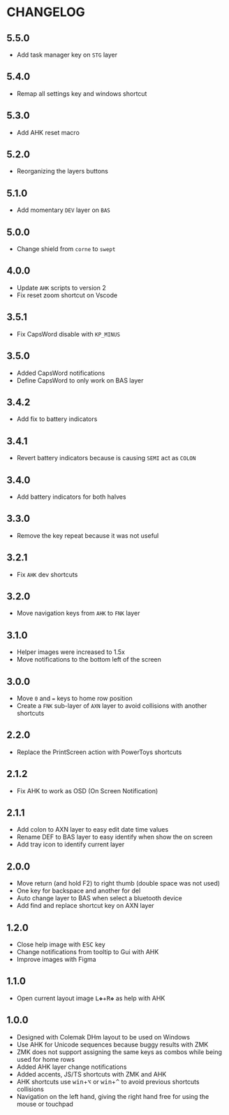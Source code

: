 # CHANGELOG

## 5.5.0

- Add task manager key on `STG` layer

## 5.4.0

- Remap all settings key and windows shortcut

## 5.3.0

- Add AHK reset macro

## 5.2.0

- Reorganizing the layers buttons

## 5.1.0

- Add momentary `DEV` layer on `BAS`

## 5.0.0

- Change shield from `corne` to `swept`

## 4.0.0

- Update `AHK` scripts to version 2
- Fix reset zoom shortcut on Vscode

## 3.5.1

- Fix CapsWord disable with `KP_MINUS`

## 3.5.0

- Added CapsWord notifications
- Define CapsWord to only work on BAS layer

## 3.4.2

- Add fix to battery indicators

## 3.4.1

- Revert battery indicators because is causing `SEMI` act as `COLON`

## 3.4.0

- Add battery indicators for both halves

## 3.3.0

- Remove the key repeat because it was not useful

## 3.2.1

- Fix `AHK` dev shortcuts

## 3.2.0

- Move navigation keys from `AHK` to `FNK` layer

## 3.1.0

- Helper images were increased to 1.5x
- Move notifications to the bottom left of the screen

## 3.0.0

- Move `0` and `=` keys to home row position
- Create a `FNK` sub-layer of `AXN` layer to avoid collisions with another shortcuts

## 2.2.0

- Replace the PrintScreen action with PowerToys shortcuts

## 2.1.2

- Fix AHK to work as OSD (On Screen Notification)

## 2.1.1

- Add colon to AXN layer to easy edit date time values
- Rename DEF to BAS layer to easy identify when show the on screen
- Add tray icon to identify current layer

## 2.0.0

- Move return (and hold F2) to right thumb (double space was not used)
- One key for backspace and another for del
- Auto change layer to BAS when select a bluetooth device
- Add find and replace shortcut key on AXN layer

## 1.2.0

- Close help image with <kbd>ESC</kbd> key
- Change notifications from tooltip to Gui with AHK
- Improve images with Figma

## 1.1.0

- Open current layout image <kbd>L❖</kbd>+<kbd>R❖</kbd> as help with AHK

## 1.0.0

- Designed with Colemak DHm layout to be used on Windows
- Use AHK for Unicode sequences because buggy results with ZMK
- ZMK does not support assigning the same keys as combos while being used for home rows
- Added AHK layer change notifications
- Added accents, JS/TS shortcuts with ZMK and AHK
- AHK shortcuts use <kbd>win</kbd>+<kbd>⌥</kbd> or <kbd>win</kbd>+<kbd>^</kbd> to avoid previous shortcuts collisions
- Navigation on the left hand, giving the right hand free for using the mouse or touchpad
